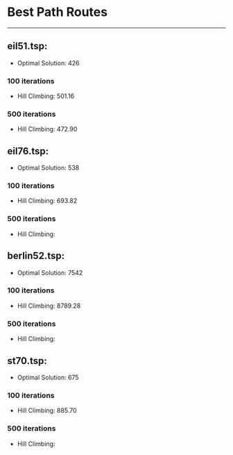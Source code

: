 # Best Path Routes
<hr/>

## eil51.tsp: 

- Optimal Solution: 426
### 100 iterations
- Hill Climbing: 501.16
### 500 iterations
- Hill Climbing: 472.90

## eil76.tsp: 

- Optimal Solution: 538
### 100 iterations
- Hill Climbing: 693.82
### 500 iterations
- Hill Climbing: 

## berlin52.tsp: 

- Optimal Solution: 7542
### 100 iterations
- Hill Climbing: 8789.28
### 500 iterations
- Hill Climbing: 

## st70.tsp:

- Optimal Solution: 675
### 100 iterations
- Hill Climbing: 885.70
### 500 iterations
- Hill Climbing: 